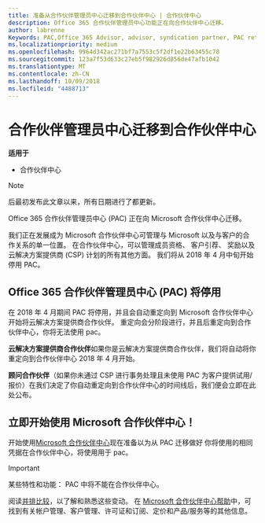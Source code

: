```yaml
---
title: 准备从合作伙伴管理员中心迁移到合作伙伴中心 | 合作伙伴中心
description: Office 365 合作伙伴管理员中心功能正在向合作伙伴中心迁移。
author: labrenne
Keywords: PAC,Office 365 Advisor, advisor, syndication partner, PAC retire, PAC retiring
ms.localizationpriority: medium
ms.openlocfilehash: 9964d342ac271bf7a7553c5f2df1e22b63455c78
ms.sourcegitcommit: 123a7f53d633c27eb5f982926d856de47afb1042
ms.translationtype: MT
ms.contentlocale: zh-CN
ms.lasthandoff: 10/09/2018
ms.locfileid: "4488713"
---
```

# <a name="partner-admin-center-is-moving-to-the-partner-center"></a>合作伙伴管理员中心迁移到合作伙伴中心

**适用于**

-  合作伙伴中心

> [!NOTE]  
>  后最初发布此文章以来，所有日期进行了都更新。

Office 365 合作伙伴管理员中心 (PAC) 正在向 Microsoft 合作伙伴中心迁移。

我们正在发展成为 Microsoft 合作伙伴中心可管理与 Microsoft 以及与客户的合作关系的单一位置。 在合作伙伴中心，可以管理成员资格、 客户引荐、 奖励以及云解决方案提供商 (CSP) 计划的所有其他方面。 我们将从 2018 年 4 月中旬开始停用 PAC。

## <a name="the-office-365-partner-admin-center-pac-will-be-retired"></a>Office 365 合作伙伴管理员中心 (PAC) 将停用

在 2018 年 4 月期间 PAC 将停用，并且会自动重定向到 Microsoft 合作伙伴中心开始将云解决方案提供商合作伙伴。 重定向会分阶段进行，并且后重定向到合作伙伴中心，你将无法使用 pac。 

**云解决方案提供商合作伙伴**如果你是云解决方案提供商合作伙伴，我们将自动将你重定向到合作伙伴中心 2018 年 4 月开始。 

**顾问合作伙伴**（如果你未通过 CSP 进行事务处理且未使用 PAC 为客户提供试用/报价）在我们决定了你自动重定向到合作伙伴中心的时间线后，我们便会立即在此处公布。 


## <a name="start-using-the-microsoft-partner-center-now"></a>立即开始使用 Microsoft 合作伙伴中心！

开始使用[Microsoft 合作伙伴中心](https://partnercenter.microsoft.com/)现在准备以为从 PAC 迁移做好  你将使用的相同凭据在合作伙伴中心，将使用用于 pac。 

> [!IMPORTANT]  
> 某些特性和功能： PAC 中将不能在合作伙伴中心。

 阅读[并排比较](moving-from-pac-to-pc.md)，以了解和熟悉这些变动。  在 [Microsoft 合作伙伴中心帮助](https://partnercenter.microsoft.com/partner/help)中，可找到有关帐户管理、客户管理、许可证和订阅、定价和产品/服务等的其他信息。

 